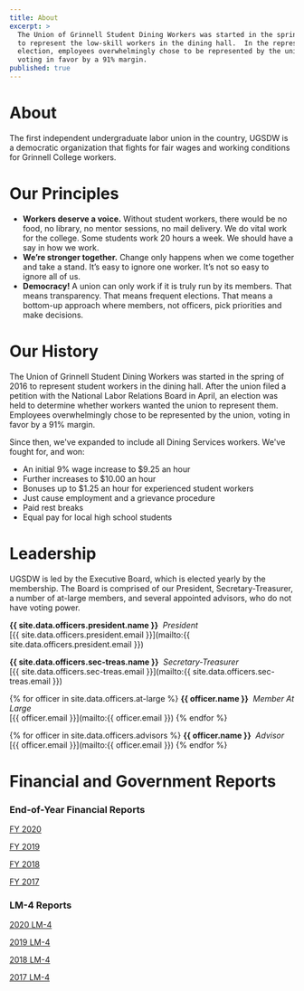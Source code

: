 ```yaml
---
title: About
excerpt: >
  The Union of Grinnell Student Dining Workers was started in the spring of 2016
  to represent the low-skill workers in the dining hall.  In the representation
  election, employees overwhelmingly chose to be represented by the union,
  voting in favor by a 91% margin.
published: true
---
```

# About

The first independent  undergraduate labor union in the country, UGSDW is a democratic organization that fights for fair wages and working conditions for Grinnell College workers.

# Our Principles
- **Workers deserve a voice.**  Without student workers, there would be no food, no library, no mentor sessions, no mail delivery.  We do vital work for the college.  Some students work 20 hours a week.  We should have a say in how we work.
- **We’re stronger together.**  Change only happens when we come together and take a stand.  It’s easy to ignore one worker.  It’s not so easy to ignore all of us.
- **Democracy!**  A union can only work if it is truly run by its members.  That means transparency. That means frequent elections. That means a bottom-up approach where members, not officers, pick priorities and make decisions.


# Our History

The Union of Grinnell Student Dining Workers was started in the spring of 2016
to represent student workers in the dining hall.  After the union filed a
petition with the National Labor Relations Board in April, an election was held
to determine whether workers wanted the union to represent them. Employees
overwhelmingly chose to be represented by the union, voting in favor by a 91%
margin.

Since then, we've expanded to include all Dining Services workers.  We've fought
for, and won:
- An initial 9% wage increase to $9.25 an hour
- Further increases to $10.00 an hour
- Bonuses up to $1.25 an hour for experienced student workers
- Just cause employment and a grievance procedure
- Paid rest breaks
- Equal pay for local high school students

# Leadership

UGSDW is led by the Executive Board, which is elected yearly by the membership. The Board is comprised of our President, Secretary-Treasurer, a number of at-large members, and several appointed advisors, who do not have voting power.

**{{ site.data.officers.president.name }}** &nbsp;*President* <br>
[{{ site.data.officers.president.email }}](mailto:{{ site.data.officers.president.email }})

**{{ site.data.officers.sec-treas.name }}** &nbsp;*Secretary-Treasurer* <br>
[{{ site.data.officers.sec-treas.email }}](mailto:{{ site.data.officers.sec-treas.email }})

{% for officer in site.data.officers.at-large %}
**{{ officer.name }}** &nbsp;*Member At Large* <br>
[{{ officer.email }}](mailto:{{ officer.email }})
{% endfor %}

{% for officer in site.data.officers.advisors %}
**{{ officer.name }}** &nbsp;*Advisor* <br>
[{{ officer.email }}](mailto:{{ officer.email }})
{% endfor %}

# Financial and Government Reports

### End-of-Year Financial Reports

[FY 2020](/assets/reports/fy2020.pdf)

[FY 2019](/assets/reports/fy2019.pdf)

[FY 2018](/assets/reports/fy2018.pdf)

[FY 2017](/assets/reports/fy2017.pdf)

### LM-4 Reports

[2020 LM-4](/assets/reports/lm_4_2020.pdf)

[2019 LM-4](/assets/reports/lm_4_2019.pdf)

[2018 LM-4](/assets/reports/lm_4_2018.pdf)

[2017 LM-4](/assets/reports/lm_4_2017.pdf)

